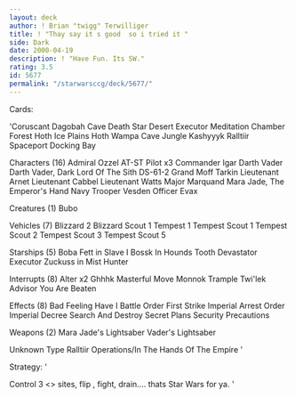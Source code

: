 ```yaml
---
layout: deck
author: ! Brian "twigg" Terwilliger
title: ! "Thay say it s good  so i tried it "
side: Dark
date: 2000-04-19
description: ! "Have Fun. Its SW."
rating: 3.5
id: 5677
permalink: "/starwarsccg/deck/5677/"
---
```

Cards: 

'Coruscant
Dagobah Cave
Death Star
Desert
Executor Meditation Chamber
Forest
Hoth Ice Plains
Hoth Wampa Cave
Jungle
Kashyyyk
Ralltiir
Spaceport Docking Bay

Characters (16)
Admiral Ozzel
AT-ST Pilot x3
Commander Igar
Darth Vader
Darth Vader, Dark Lord Of The Sith
DS-61-2
Grand Moff Tarkin
Lieutenant Arnet
Lieutenant Cabbel
Lieutenant Watts
Major Marquand
Mara Jade, The Emperor's Hand
Navy Trooper Vesden
Officer Evax

Creatures (1)
Bubo

Vehicles (7)
Blizzard 2
Blizzard Scout 1
Tempest 1
Tempest Scout 1
Tempest Scout 2
Tempest Scout 3
Tempest Scout 5

Starships (5)
Boba Fett in Slave I
Bossk In Hounds Tooth
Devastator
Executor
Zuckuss in Mist Hunter

Interrupts (8)
Alter x2
Ghhhk
Masterful Move
Monnok
Trample
Twi'lek Advisor
You Are Beaten

Effects (8)
Bad Feeling Have I
Battle Order
First Strike
Imperial Arrest Order
Imperial Decree
Search And Destroy
Secret Plans
Security Precautions

Weapons (2)
Mara Jade's Lightsaber
Vader's Lightsaber

Unknown Type
Ralltiir Operations/In The Hands Of The Empire
'

Strategy: '

Control 3 <> sites, flip , fight, drain.... thats Star Wars for ya.	'
